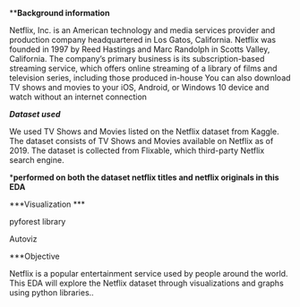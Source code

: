 
******Background information****

Netflix, Inc. is an American technology and media services provider and production company headquartered in Los Gatos, California. Netflix was founded in 1997 by Reed Hastings and Marc Randolph in Scotts Valley, California. The company’s primary business is its subscription-based streaming service, which offers online streaming of a library of films and television series, including those produced in-house
 You can also download TV shows and movies to your iOS, Android, or Windows 10 device and watch without an internet connection
 
 ***Dataset used***
 
 We used TV Shows and Movies listed on the Netflix dataset from Kaggle. The dataset consists of TV Shows and Movies available on Netflix as of 2019. The dataset is collected from Flixable, which third-party Netflix search engine.
 
 *****performed on both the dataset netflix titles and netflix originals  in this EDA****
 
 ***Visualization ***
 
 pyforest library
 
 Autoviz

***Objective


Netflix is a popular entertainment service used by people around the world. This EDA will explore the Netflix dataset through visualizations and graphs using python libraries..

